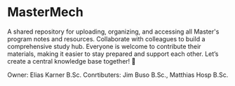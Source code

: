 # MasterMech
A shared repository for uploading, organizing, and accessing all Master's program notes and resources. Collaborate with colleagues to build a comprehensive study hub. Everyone is welcome to contribute their materials, making it easier to stay prepared and support each other. Let’s create a central knowledge base together! 🚀

Owner: Elias Karner B.Sc.
Conrtibuters: Jim Buso B.Sc., Matthias Hosp B.Sc.
